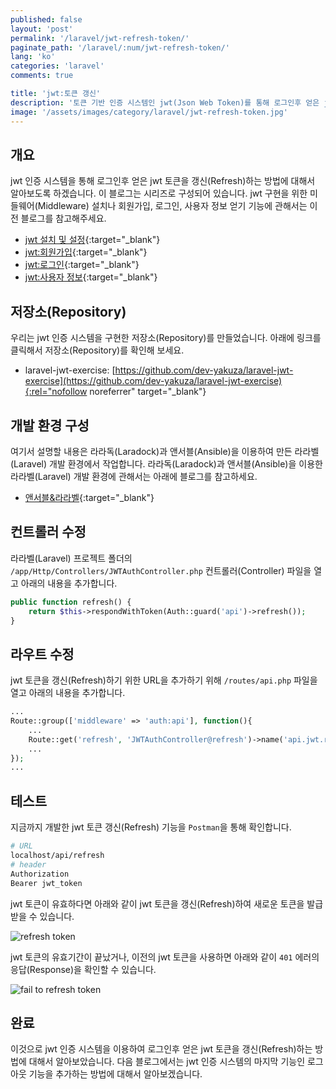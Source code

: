```yaml
---
published: false
layout: 'post'
permalink: '/laravel/jwt-refresh-token/'
paginate_path: '/laravel/:num/jwt-refresh-token/'
lang: 'ko'
categories: 'laravel'
comments: true

title: 'jwt:토큰 갱신'
description: '토큰 기반 인증 시스템인 jwt(Json Web Token)를 통해 로그인후 얻은 jwt 토큰을 갱신(Refresh)하는 기능을 추가해 보자.'
image: '/assets/images/category/laravel/jwt-refresh-token.jpg'
---
```



## 개요
jwt 인증 시스템을 통해 로그인후 얻은 jwt 토큰을 갱신(Refresh)하는 방법에 대해서 알아보도록 하겠습니다. 이 블로그는 시리즈로 구성되어 있습니다. jwt 구현을 위한 미들웨어(Middleware) 설치나 회원가입, 로그인, 사용자 정보 얻기 기능에 관해서는 이전 블로그를 참고해주세요.

- [jwt 설치 및 설정]({{site.url}}/{{page.categories}}/jwt/){:target="_blank"}
- [jwt:회원가입]({{site.url}}/{{page.categories}}/jwt/jwt-siginup){:target="_blank"}
- [jwt:로그인]({{site.url}}/{{page.categories}}/jwt/jwt-signin){:target="_blank"}
- [jwt:사용자 정보]({{site.url}}/{{page.categories}}/jwt/jwt-user-info){:target="_blank"}

## 저장소(Repository)
우리는 jwt 인증 시스템을 구현한 저장소(Repository)를 만들었습니다. 아래에 링크를 클릭해서 저장소(Repository)를 확인해 보세요.

- laravel-jwt-exercise: [https://github.com/dev-yakuza/laravel-jwt-exercise](https://github.com/dev-yakuza/laravel-jwt-exercise){:rel="nofollow noreferrer" target="_blank"}

## 개발 환경 구성
여기서 설명할 내용은 라라독(Laradock)과 앤서블(Ansible)을 이용하여 만든 라라벨(Laravel) 개발 환경에서 작업합니다. 라라독(Laradock)과 앤서블(Ansible)을 이용한 라라벨(Laravel) 개발 환경에 관해서는 아래에 블로그를 참고하세요.

- [앤서블&라라벨]({{site.url}}/environment/ansible-laravel/){:target="_blank"}

## 컨트롤러 수정
라라벨(Laravel) 프로젝트 폴더의 ```/app/Http/Controllers/JWTAuthController.php``` 컨트롤러(Controller) 파일을 열고 아래의 내용을 추가합니다.

```php
public function refresh() {
    return $this->respondWithToken(Auth::guard('api')->refresh());
}
```

## 라우트 수정
jwt 토큰을 갱신(Refresh)하기 위한 URL을 추가하기 위해 ```/routes/api.php``` 파일을 열고 아래의 내용을 추가합니다.

```php
...
Route::group(['middleware' => 'auth:api'], function(){
    ...
    Route::get('refresh', 'JWTAuthController@refresh')->name('api.jwt.refresh');
    ...
});
...
```

## 테스트
지금까지 개발한 jwt 토큰 갱신(Refresh) 기능을 ```Postman```을 통해 확인합니다.

```bash
# URL
localhost/api/refresh
# header
Authorization
Bearer jwt_token
```
jwt 토큰이 유효하다면 아래와 같이 jwt 토큰을 갱신(Refresh)하여 새로운 토큰을 발급받을 수 있습니다.

![refresh token](/assets/images/category/laravel/jwt-user-info/refresh_token.png)

jwt 토큰의 유효기간이 끝났거나, 이전의 jwt 토큰을 사용하면 아래와 같이 ```401``` 에러의 응답(Response)을 확인할 수 있습니다.

![fail to refresh token](/assets/images/category/laravel/jwt-user-info/fail_to_refresh_token.png)

## 완료
이것으로 jwt 인증 시스템을 이용하여 로그인후 얻은 jwt 토큰을 갱신(Refresh)하는 방법에 대해서 알아보았습니다. 다음 블로그에서는 jwt 인증 시스템의 마지막 기능인 로그아웃 기능을 추가하는 방법에 대해서 알아보겠습니다.